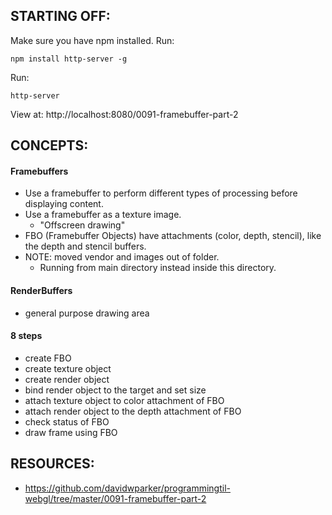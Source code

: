## STARTING OFF:

Make sure you have npm installed.
Run:
```
npm install http-server -g
```

Run:
```
http-server
```

View at: http://localhost:8080/0091-framebuffer-part-2

## CONCEPTS:

#### Framebuffers
* Use a framebuffer to perform different types of processing before displaying content.
* Use a framebuffer as a texture image.
  * "Offscreen drawing"
* FBO (Framebuffer Objects) have attachments (color, depth, stencil), like the depth and stencil buffers.
* NOTE: moved vendor and images out of folder.
  * Running from main directory instead inside this directory.

#### RenderBuffers
* general purpose drawing area

#### 8 steps
* create FBO
* create texture object
* create render object
* bind render object to the target and set size
* attach texture object to color attachment of FBO
* attach render object to the depth attachment of FBO
* check status of FBO
* draw frame using FBO

## RESOURCES:

* https://github.com/davidwparker/programmingtil-webgl/tree/master/0091-framebuffer-part-2
